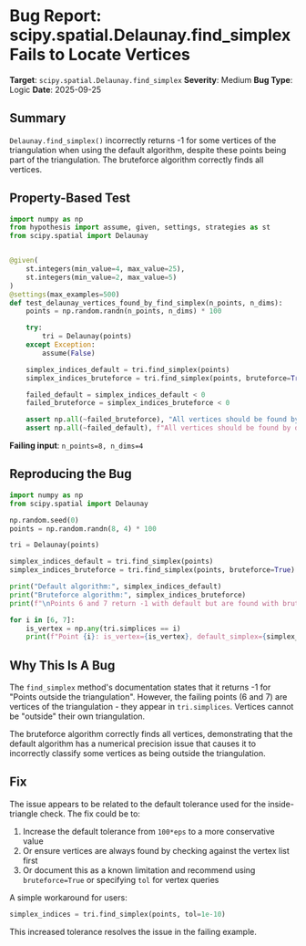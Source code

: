 # Bug Report: scipy.spatial.Delaunay.find_simplex Fails to Locate Vertices

**Target**: `scipy.spatial.Delaunay.find_simplex`
**Severity**: Medium
**Bug Type**: Logic
**Date**: 2025-09-25

## Summary

`Delaunay.find_simplex()` incorrectly returns -1 for some vertices of the triangulation when using the default algorithm, despite these points being part of the triangulation. The bruteforce algorithm correctly finds all vertices.

## Property-Based Test

```python
import numpy as np
from hypothesis import assume, given, settings, strategies as st
from scipy.spatial import Delaunay


@given(
    st.integers(min_value=4, max_value=25),
    st.integers(min_value=2, max_value=5)
)
@settings(max_examples=500)
def test_delaunay_vertices_found_by_find_simplex(n_points, n_dims):
    points = np.random.randn(n_points, n_dims) * 100

    try:
        tri = Delaunay(points)
    except Exception:
        assume(False)

    simplex_indices_default = tri.find_simplex(points)
    simplex_indices_bruteforce = tri.find_simplex(points, bruteforce=True)

    failed_default = simplex_indices_default < 0
    failed_bruteforce = simplex_indices_bruteforce < 0

    assert np.all(~failed_bruteforce), "All vertices should be found by bruteforce"
    assert np.all(~failed_default), f"All vertices should be found by default algorithm, but {np.sum(failed_default)} were not"
```

**Failing input**: `n_points=8, n_dims=4`

## Reproducing the Bug

```python
import numpy as np
from scipy.spatial import Delaunay

np.random.seed(0)
points = np.random.randn(8, 4) * 100

tri = Delaunay(points)

simplex_indices_default = tri.find_simplex(points)
simplex_indices_bruteforce = tri.find_simplex(points, bruteforce=True)

print("Default algorithm:", simplex_indices_default)
print("Bruteforce algorithm:", simplex_indices_bruteforce)
print(f"\nPoints 6 and 7 return -1 with default but are found with bruteforce")

for i in [6, 7]:
    is_vertex = np.any(tri.simplices == i)
    print(f"Point {i}: is_vertex={is_vertex}, default_simplex={simplex_indices_default[i]}, bruteforce_simplex={simplex_indices_bruteforce[i]}")
```

## Why This Is A Bug

The `find_simplex` method's documentation states that it returns -1 for "Points outside the triangulation". However, the failing points (6 and 7) are vertices of the triangulation - they appear in `tri.simplices`. Vertices cannot be "outside" their own triangulation.

The bruteforce algorithm correctly finds all vertices, demonstrating that the default algorithm has a numerical precision issue that causes it to incorrectly classify some vertices as being outside the triangulation.

## Fix

The issue appears to be related to the default tolerance used for the inside-triangle check. The fix could be to:

1. Increase the default tolerance from `100*eps` to a more conservative value
2. Or ensure vertices are always found by checking against the vertex list first
3. Or document this as a known limitation and recommend using `bruteforce=True` or specifying `tol` for vertex queries

A simple workaround for users:
```python
simplex_indices = tri.find_simplex(points, tol=1e-10)
```

This increased tolerance resolves the issue in the failing example.